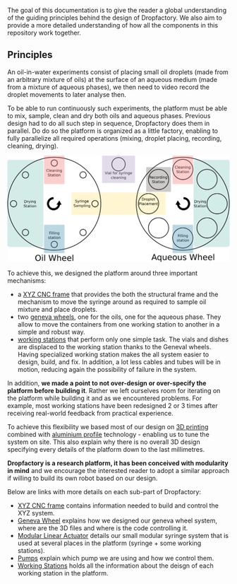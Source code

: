 The goal of this documentation is to give the reader a global understanding of the guiding principles behind the design of Dropfactory. We also aim to provide a more detailed understanding of how all the components in this repository work together.

## Principles

An oil-in-water experiments consist of placing small oil droplets (made from an arbitrary mixture of oils) at the surface of an aqueous medium (made from a mixture of aqueous phases), we then need to video record the droplet movements to later analyse then.

To be able to run continuously such experiments, the platform must be able to mix, sample, clean and dry both oils and aqueous phases. Previous design had to do all such step in sequence, Dropfactory does them in parallel. Do do so the platform is organized as a little factory, enabling to fully parallelize all required operations (mixing, droplet placing, recording, cleaning, drying).

![Diagram](../media/diagram/dropfactory.png)

To achieve this, we designed the platform around three important mechanisms:

- a [XYZ CNC frame](cnc_frame.md) that provides the both the structural frame and the mechanism to move the syringe around as required to sample oil mixture and place droplets.
- two [geneva wheels](geneva_wheel.md), one for the oils, one for the aqueous phase. They allow to move the containers from one working station to another in a simple and robust way.
- [working stations](working_stations) that perform only one simple task. The vials and dishes are displaced to the working station thanks to the Geneval wheels. Having specialized working station makes the all system easier to design, build, and fix. In addition, a lot less cables and tubes will be in motion, reducing again the possibility of failure in the system.

In addition, **we made a point to not over-design or over-specify the platform before building it**. Rather we left ourselves room for iterating on the platform while building it and as we encountered problems. For example, most working stations have been redesigned 2 or 3 times after receiving real-world feedback from practical experience.

To achieve this flexibility we based most of our design on [3D printing](https://en.wikipedia.org/wiki/3D_printing) combined with [aluminium profile](http://ooznest.co.uk/V-Slot) technology - enabling us to tune the system on site. This also explain why there is no overall 3D design specifying every details of the platform down to the last millimetres.

**Dropfactory is a research platform, it has been conceived with modularity in mind** and we encourage the interested reader to adopt a similar approach if willing to build its own robot based on our design.

Below are links with more details on each sub-part of Dropfactory:

- [XYZ CNC frame](cnc_frame.md) contains information needed to build and control the XYZ system.
- [Geneva Wheel](geneva_wheel.md) explains how we designed our geneva wheel system, where are the 3D files and where is the code controlling it.
- [Modular Linear Actuator](modular_linear_actuator.md) details our small modular syringe system that is used at several places in the platform (syringe + some working stations).
- [Pumps](pumps.md) explain which pump we are using and how we control them.
- [Working Stations](working_stations) holds all the information about the deisgn of each working station in the platform.

